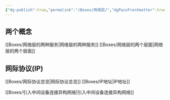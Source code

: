```yaml
---
{"dg-publish":true,"permalink":"/Boxes/网络层/","dgPassFrontmatter":true,"created":"2025-05-20T19:48:14.534+08:00","updated":"2025-05-20T20:08:42.893+08:00"}
---
```


## 两个概念
[[Boxes/网络层的两种服务\|网络层的两种服务]]
[[Boxes/网络层的两个层面\|网络层的两个层面]]

## 网际协议(IP)
[[Boxes/网际协议总览\|网际协议总览]]
[[Boxes/IP地址\|IP地址]]


[[Boxes/引入中间设备连接异构网络\|引入中间设备连接异构网络]]